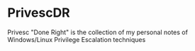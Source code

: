 # PrivescDR
Privesc "Done Right" is the collection of my personal notes of Windows/Linux Privilege Escalation techniques
